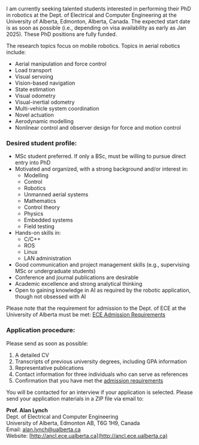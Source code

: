 I am currently seeking talented students interested in performing their PhD in robotics at the Dept. of Electrical and Computer Engineering at the University of Alberta, Edmonton, Alberta, Canada. The expected start date is as soon as possible (i.e., depending on visa availability as early as Jan 2025). These PhD positions are fully funded.

The research topics focus on mobile robotics. Topics in aerial robotics include:

- Aerial manipulation and force control
- Load transport
- Visual servoing
- Vision-based navigation
- State estimation
- Visual odometry
- Visual-inertial odometry
- Multi-vehicle system coordination
- Novel actuation
- Aerodynamic modelling
- Nonlinear control and observer design for force and motion control

### Desired student profile:

- MSc student preferred. If only a BSc, must be willing to pursue direct entry into PhD
- Motivated and organized, with a strong background and/or interest in:
    - Modelling
    - Control
    - Robotics
    - Unmanned aerial systems
    - Mathematics
    - Control theory
    - Physics
    - Embedded systems
    - Field testing
- Hands-on skills in:
    - C/C++
    - ROS
    - Linux
    - LAN administration
- Good communication and project management skills (e.g., supervising MSc or undergraduate students)
- Conference and journal publications are desirable
- Academic excellence and strong analytical thinking
- Open to gaining knowledge in AI as required by the robotic application, though not obsessed with AI

Please note that the requirement for admission to the Dept. of ECE at the University of Alberta must be met: [ECE Admission Requirements](https://www.ualberta.ca/engineering/electrical-computer-engineering/graduate-studies/how-to-apply/index.html)

### Application procedure:

Please send as soon as possible:
1. A detailed CV
2. Transcripts of previous university degrees, including GPA information
3. Representative publications
4. Contact information for three individuals who can serve as references
5. Confirmation that you have met the [admission requirements](https://www.ualberta.ca/engineering/electrical-computer-engineering/graduate-studies/how-to-apply/index.html)

You will be contacted for an interview if your application is selected. Please send your application materials in a ZIP file via email to:

**Prof. Alan Lynch**  
Dept. of Electrical and Computer Engineering  
University of Alberta, Edmonton AB, T6G 1H9, Canada  
Email: [alan.lynch@ualberta.ca](mailto:alan.lynch@ualberta.ca)  
Website: [http://ancl.ece.ualberta.ca](http://ancl.ece.ualberta.ca)

